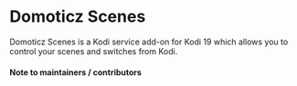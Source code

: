# Domoticz Scenes

Domoticz Scenes is a Kodi service add-on for Kodi 19 which allows you to control your scenes and switches from Kodi.

#### Note to maintainers / contributors